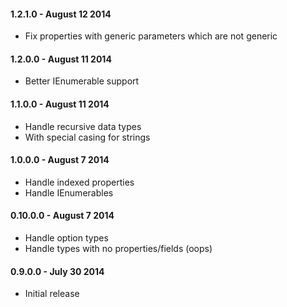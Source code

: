 #### 1.2.1.0 - August 12 2014
* Fix properties with generic parameters which are not generic

#### 1.2.0.0 - August 11 2014
* Better IEnumerable support

#### 1.1.0.0 - August 11 2014
* Handle recursive data types
* With special casing for strings

#### 1.0.0.0 - August 7 2014
* Handle indexed properties
* Handle IEnumerables

#### 0.10.0.0 - August 7 2014
* Handle option types
* Handle types with no properties/fields (oops)

#### 0.9.0.0 - July 30 2014
* Initial release

